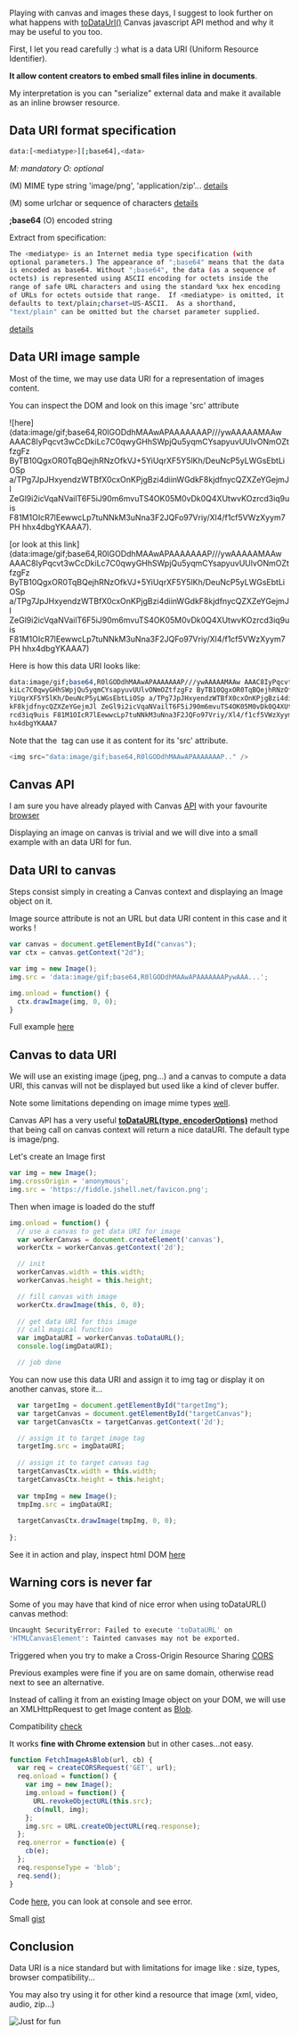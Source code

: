 Playing with canvas and images these days, I suggest to look further on what happens with [toDataUrl()](https://developer.mozilla.org/en-US/docs/Web/API/HTMLCanvasElement/toDataURL) Canvas javascript API method and why it may be useful to you too.

First, I let you read carefully :) what is a data URI (Uniform Resource Identifier).

**It allow content creators to embed small files inline in documents**. 

My interpretation is you can "serialize" external data and make it available as an inline browser resource.

## Data URI format specification

```bash
data:[<mediatype>][;base64],<data>
```

*M: mandatory*
*O: optional*

**<mediatype>** (M) MIME type string 'image/png', 'application/zip'... [details](https://fr.wikipedia.org/wiki/Type_MIME)

**<data>** (M) some urlchar or sequence of characters [details](http://tools.ietf.org/html/rfc2396)

**;base64** (O) encoded string

Extract from specification:

```bash
The <mediatype> is an Internet media type specification (with
optional parameters.) The appearance of ";base64" means that the data
is encoded as base64. Without ";base64", the data (as a sequence of
octets) is represented using ASCII encoding for octets inside the
range of safe URL characters and using the standard %xx hex encoding
of URLs for octets outside that range.  If <mediatype> is omitted, it
defaults to text/plain;charset=US-ASCII.  As a shorthand,
"text/plain" can be omitted but the charset parameter supplied.
```

[details](http://tools.ietf.org/html/rfc2397)

## Data URI image sample

Most of the time, we may use data URI for a representation of images content.

You can inspect the DOM and look on this image 'src' attribute 

![here](data:image/gif;base64,R0lGODdhMAAwAPAAAAAAAP///ywAAAAAMAAw AAAC8IyPqcvt3wCcDkiLc7C0qwyGHhSWpjQu5yqmCYsapyuvUUlvONmOZtfzgFz ByTB10QgxOR0TqBQejhRNzOfkVJ+5YiUqrXF5Y5lKh/DeuNcP5yLWGsEbtLiOSp a/TPg7JpJHxyendzWTBfX0cxOnKPjgBzi4diinWGdkF8kjdfnycQZXZeYGejmJl ZeGl9i2icVqaNVailT6F5iJ90m6mvuTS4OK05M0vDk0Q4XUtwvKOzrcd3iq9uis F81M1OIcR7lEewwcLp7tuNNkM3uNna3F2JQFo97Vriy/Xl4/f1cf5VWzXyym7PH hhx4dbgYKAAA7).

[or look at this link](data:image/gif;base64,R0lGODdhMAAwAPAAAAAAAP///ywAAAAAMAAw AAAC8IyPqcvt3wCcDkiLc7C0qwyGHhSWpjQu5yqmCYsapyuvUUlvONmOZtfzgFz ByTB10QgxOR0TqBQejhRNzOfkVJ+5YiUqrXF5Y5lKh/DeuNcP5yLWGsEbtLiOSp a/TPg7JpJHxyendzWTBfX0cxOnKPjgBzi4diinWGdkF8kjdfnycQZXZeYGejmJl ZeGl9i2icVqaNVailT6F5iJ90m6mvuTS4OK05M0vDk0Q4XUtwvKOzrcd3iq9uis F81M1OIcR7lEewwcLp7tuNNkM3uNna3F2JQFo97Vriy/Xl4/f1cf5VWzXyym7PH hhx4dbgYKAAA7)

Here is how this data URI looks like:

```bash
data:image/gif;base64,R0lGODdhMAAwAPAAAAAAAP///ywAAAAAMAAw AAAC8IyPqcvt3wCcD
kiLc7C0qwyGHhSWpjQu5yqmCYsapyuvUUlvONmOZtfzgFz ByTB10QgxOR0TqBQejhRNzOfkVJ+5
YiUqrXF5Y5lKh/DeuNcP5yLWGsEbtLiOSp a/TPg7JpJHxyendzWTBfX0cxOnKPjgBzi4diinWGd
kF8kjdfnycQZXZeYGejmJl ZeGl9i2icVqaNVailT6F5iJ90m6mvuTS4OK05M0vDk0Q4XUtwvKOz
rcd3iq9uis F81M1OIcR7lEewwcLp7tuNNkM3uNna3F2JQFo97Vriy/Xl4/f1cf5VWzXyym7PH h
hx4dbgYKAAA7
```

Note that the <img> tag can use it as content for its 'src' attribute.

```javascript
<img src="data:image/gif;base64,R0lGODdhMAAwAPAAAAAAAP.." />
```

## Canvas API

I am sure you have already played with Canvas [API](https://developer.mozilla.org/en-US/docs/Web/API/Canvas_API) with your favourite [browser](https://www.google.fr/chrome/browser/desktop/)

Displaying an image on canvas is trivial and we will dive into a small example with an data URI for fun.

## Data URI to canvas

Steps consist simply in creating a Canvas context and displaying an Image object on it.

Image source attribute is not an URL but data URI content in this case and it works !

```javascript
var canvas = document.getElementById("canvas");
var ctx = canvas.getContext("2d");

var img = new Image();
img.src = 'data:image/gif;base64,R0lGODdhMAAwAPAAAAAAAPywAAA...';

img.onload = function() {
  ctx.drawImage(img, 0, 0);
}
```

Full example [here](https://jsfiddle.net/darul75/w6hdtp24/)

## Canvas to data URI

We will use an existing image (jpeg, png...) and a canvas to compute a data URI, this canvas will not be displayed but used like a kind of clever buffer.

Note some limitations depending on image mime types [well](http://kangax.github.io/jstests/toDataUrl_mime_type_test/).

Canvas API has a very useful [**toDataURL(type, encoderOptions)**](https://developer.mozilla.org/en-US/docs/Web/API/HTMLCanvasElement/toDataURL) method that being call on canvas context will return a nice dataURI. The default type is image/png.

Let's create an Image first

```javascript
var img = new Image();
img.crossOrigin = 'anonymous';
img.src = 'https://fiddle.jshell.net/favicon.png';
```

Then when image is loaded do the stuff

```javascript
img.onload = function() {
  // use a canvas to get data URI for image
  var workerCanvas = document.createElement('canvas'),
  workerCtx = workerCanvas.getContext('2d');

  // init
  workerCanvas.width = this.width;
  workerCanvas.height = this.height;

  // fill canvas with image  
  workerCtx.drawImage(this, 0, 0);
  
  // get data URI for this image
  // call magical function
  var imgDataURI = workerCanvas.toDataURL();
  console.log(imgDataURI);

  // job done
```

You can now use this data URI and assign it to img tag or display it on another canvas, store it...

```javascript  
  var targetImg = document.getElementById("targetImg");
  var targetCanvas = document.getElementById("targetCanvas");
  var targetCanvasCtx = targetCanvas.getContext('2d');

  // assign it to target image tag  
  targetImg.src = imgDataURI;
  
  // assign it to target canvas tag  
  targetCanvasCtx.width = this.width;
  targetCanvasCtx.height = this.height;
  
  var tmpImg = new Image();
  tmpImg.src = imgDataURI;
  
  targetCanvasCtx.drawImage(tmpImg, 0, 0);
  
};
```

See it in action and play, inspect html DOM [here](https://jsfiddle.net/darul75/cdb7cjtr/)

## Warning cors is never far

Some of you may have that kind of nice error when using toDataURL() canvas method:

```bash
Uncaught SecurityError: Failed to execute 'toDataURL' on 
'HTMLCanvasElement': Tainted canvases may not be exported.
```

Triggered when you try to make a Cross-Origin Resource Sharing [CORS](http://www.html5rocks.com/en/tutorials/cors/)

Previous examples were fine if you are on same domain, otherwise read next to see an alternative.

Instead of calling it from an existing Image object on your DOM, we will use an XMLHttpRequest to get Image content as [Blob](https://developer.mozilla.org/en-US/docs/Web/API/Blob/Blob).

Compatibility [check](http://caniuse.com/#search=XMLHttpRequest)

It works **fine with Chrome extension** but in other cases...not easy.

```javascript
function FetchImageAsBlob(url, cb) {  
  var req = createCORSRequest('GET', url);
  req.onload = function() {
    var img = new Image();
    img.onload = function() {
      URL.revokeObjectURL(this.src);
      cb(null, img);
    };
    img.src = URL.createObjectURL(req.response);
  };
  req.onerror = function(e) {
    cb(e);
  };  
  req.responseType = 'blob';
  req.send();
}
```

Code [here](https://jsfiddle.net/darul75/3m6sdeo9/), you can look at console and see error.

Small [gist](https://gist.github.com/darul75/385332713a3c1ce9bf1d)

## Conclusion

Data URI is a nice standard but with limitations for image like : size, types, browser compatibility...

You may also try using it for other kind a resource that image (xml, video, audio, zip...)

![Just for fun](/images/posts/canvas.jpg)
